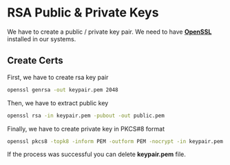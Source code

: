 # RSA Public & Private Keys

We have to create a public / private key pair. We need to have **[OpenSSL][openssl]** installed in our systems.

## Create Certs

First, we have to create rsa key pair

```sh
openssl genrsa -out keypair.pem 2048
```

Then, we have to extract public key

```sh
openssl rsa -in keypair.pem -pubout -out public.pem
```

Finally, we have to create private key in PKCS#8 format

```sh
openssl pkcs8 -topk8 -inform PEM -outform PEM -nocrypt -in keypair.pem -out private.pem
```

If the process was successful you can delete **keypair.pem** file.

[//]: # (These are reference links used in the body of this note and get stripped out when the markdown processor does its job. There is no need to format nicely because it shouldn't be seen. Thanks SO - http://stackoverflow.com/questions/4823468/store-comments-in-markdown-syntax)
[openssl]: <https://openssl-library.org/source/index.html>
